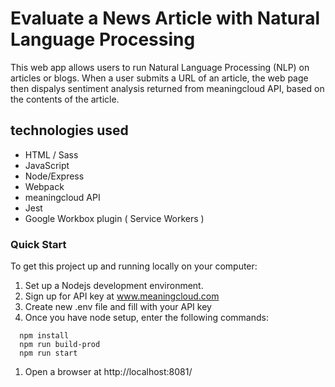 # Evaluate a News Article with Natural Language Processing

This web app allows users to run Natural Language Processing (NLP) on articles or blogs. When a user submits a URL of an article, the web page then dispalys sentiment analysis returned from meaningcloud API, based on the contents of the article.

## technologies used

- HTML / Sass
- JavaScript
- Node/Express
- Webpack
- meaningcloud API
- Jest
- Google Workbox plugin ( Service Workers )

### Quick Start

To get this project up and running locally on your computer:

1. Set up a Nodejs development environment.
1. Sign up for API key at www.meaningcloud.com
1. Create new .env file and fill with your API key
1. Once you have node setup, enter the following commands:

```
  npm install
  npm run build-prod
  npm run start

```

1. Open a browser at http://localhost:8081/
